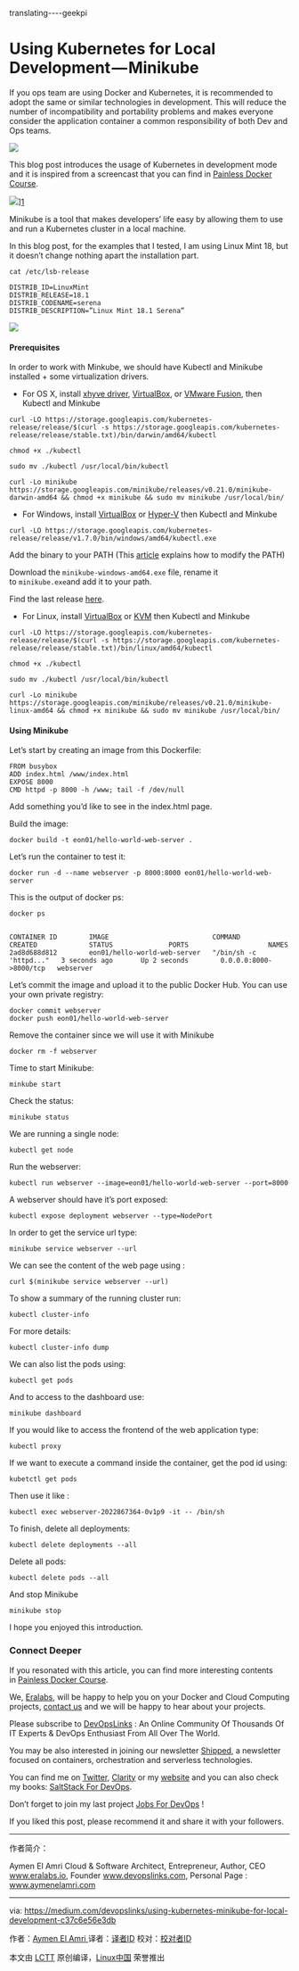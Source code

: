 translating----geekpi

Using Kubernetes for Local Development — Minikube
============================================================

If you ops team are using Docker and Kubernetes, it is recommended to adopt the same or similar technologies in development. This will reduce the number of incompatibility and portability problems and makes everyone consider the application container a common responsibility of both Dev and Ops teams.



![](https://cdn-images-1.medium.com/max/1000/1*3RHSw_mAFsUhObmbHyjVOg.jpeg)

This blog post introduces the usage of Kubernetes in development mode and it is inspired from a screencast that you can find in [Painless Docker Course][10].

![](https://cdn-images-1.medium.com/max/800/1*a02rarYYYvd7GalkyQ3AXg.jpeg)][1] 

Minikube is a tool that makes developers’ life easy by allowing them to use and run a Kubernetes cluster in a local machine.

In this blog post, for the examples that I tested, I am using Linux Mint 18, but it doesn’t change nothing apart the installation part.

```
cat /etc/lsb-release 
```

```
DISTRIB_ID=LinuxMint
DISTRIB_RELEASE=18.1
DISTRIB_CODENAME=serena
DISTRIB_DESCRIPTION=”Linux Mint 18.1 Serena”
```


![](https://cdn-images-1.medium.com/max/800/1*DZzICImnejKbNV-NCa3gEg.png)

#### Prerequisites

In order to work with Minkube, we should have Kubectl and Minikube installed + some virtualization drivers.

*   For OS X, install [xhyve driver][2], [VirtualBox][3], or [VMware Fusion][4], then Kubectl and Minkube

```
curl -LO https://storage.googleapis.com/kubernetes-release/release/$(curl -s https://storage.googleapis.com/kubernetes-release/release/stable.txt)/bin/darwin/amd64/kubectl
```

```
chmod +x ./kubectl
```

```
sudo mv ./kubectl /usr/local/bin/kubectl
```

```
curl -Lo minikube https://storage.googleapis.com/minikube/releases/v0.21.0/minikube-darwin-amd64 && chmod +x minikube && sudo mv minikube /usr/local/bin/
```

*   For Windows, install [VirtualBox][6] or [Hyper-V][7] then Kubectl and Minkube

```
curl -LO https://storage.googleapis.com/kubernetes-release/release/v1.7.0/bin/windows/amd64/kubectl.exe
```

Add the binary to your PATH (This [article][11] explains how to modify the PATH)

Download the `minikube-windows-amd64.exe` file, rename it to `minikube.exe`and add it to your path.

Find the last release [here][12].

*   For Linux, install [VirtualBox][8] or [KVM][9] then Kubectl and Minkube

```
curl -LO https://storage.googleapis.com/kubernetes-release/release/$(curl -s https://storage.googleapis.com/kubernetes-release/release/stable.txt)/bin/linux/amd64/kubectl
```

```
chmod +x ./kubectl
```

```
sudo mv ./kubectl /usr/local/bin/kubectl
```

```
curl -Lo minikube https://storage.googleapis.com/minikube/releases/v0.21.0/minikube-linux-amd64 && chmod +x minikube && sudo mv minikube /usr/local/bin/
```

#### Using Minikube

Let’s start by creating an image from this Dockerfile:

```
FROM busybox
ADD index.html /www/index.html
EXPOSE 8000
CMD httpd -p 8000 -h /www; tail -f /dev/null
```

Add something you’d like to see in the index.html page.

Build the image:

```
docker build -t eon01/hello-world-web-server .
```

Let’s run the container to test it:

```
docker run -d --name webserver -p 8000:8000 eon01/hello-world-web-server
```

This is the output of docker ps:

```
docker ps
```

```

CONTAINER ID        IMAGE                          COMMAND                  CREATED             STATUS              PORTS                    NAMES
2ad8d688d812        eon01/hello-world-web-server   "/bin/sh -c 'httpd..."   3 seconds ago       Up 2 seconds        0.0.0.0:8000->8000/tcp   webserver
```

Let’s commit the image and upload it to the public Docker Hub. You can use your own private registry:

```
docker commit webserver
docker push eon01/hello-world-web-server
```

Remove the container since we will use it with Minikube

```
docker rm -f webserver
```

Time to start Minikube:

```
minkube start
```

Check the status:

```
minikube status
```

We are running a single node:

```
kubectl get node
```

Run the webserver:

```
kubectl run webserver --image=eon01/hello-world-web-server --port=8000
```

A webserver should have it’s port exposed:

```
kubectl expose deployment webserver --type=NodePort
```

In order to get the service url type:

```
minikube service webserver --url
```

We can see the content of the web page using :

```
curl $(minikube service webserver --url)
```

To show a summary of the running cluster run:

```
kubectl cluster-info
```

For more details:

```
kubectl cluster-info dump
```

We can also list the pods using:

```
kubectl get pods
```

And to access to the dashboard use:

```
minikube dashboard
```

If you would like to access the frontend of the web application type:

```
kubectl proxy
```

If we want to execute a command inside the container, get the pod id using:

```
kubetctl get pods
```

Then use it like :

```
kubectl exec webserver-2022867364-0v1p9 -it -- /bin/sh
```

To finish, delete all deployments:

```
kubectl delete deployments --all
```

Delete all pods:

```
kubectl delete pods --all
```

And stop Minikube

```
minikube stop
```

I hope you enjoyed this introduction.

### Connect Deeper

If you resonated with this article, you can find more interesting contents in [Painless Docker Course][13].

We, [Eralabs][14], will be happy to help you on your Docker and Cloud Computing projects, [contact us][15] and we will be happy to hear about your projects.

Please subscribe to [DevOpsLinks][16] : An Online Community Of Thousands Of IT Experts & DevOps Enthusiast From All Over The World.

You may be also interested in joining our newsletter [Shipped][17], a newsletter focused on containers, orchestration and serverless technologies.

You can find me on [Twitter][18], [Clarity][19] or my [website][20] and you can also check my books: [SaltStack For DevOps][21].

Don’t forget to join my last project [Jobs For DevOps][22] !

If you liked this post, please recommend it and share it with your followers.

--------------------------------------------------------------------------------

作者简介：

Aymen El Amri
Cloud & Software Architect, Entrepreneur, Author, CEO www.eralabs.io, Founder www.devopslinks.com, Personal Page : www.aymenelamri.com

-------------------


via: https://medium.com/devopslinks/using-kubernetes-minikube-for-local-development-c37c6e56e3db

作者：[Aymen El Amri ][a]
译者：[译者ID](https://github.com/译者ID)
校对：[校对者ID](https://github.com/校对者ID)

本文由 [LCTT](https://github.com/LCTT/TranslateProject) 原创编译，[Linux中国](https://linux.cn/) 荣誉推出

[a]:https://medium.com/@eon01
[1]:http://painlessdocker.com/
[2]:https://git.k8s.io/minikube/docs/drivers.md#xhyve-driver
[3]:https://www.virtualbox.org/wiki/Downloads
[4]:https://www.vmware.com/products/fusion
[5]:https://storage.googleapis.com/kubernetes-release/release/stable.txt%29/bin/darwin/amd64/kubectl
[6]:https://www.virtualbox.org/wiki/Downloads
[7]:https://msdn.microsoft.com/en-us/virtualization/hyperv_on_windows/quick_start/walkthrough_install
[8]:https://www.virtualbox.org/wiki/Downloads
[9]:http://www.linux-kvm.org/
[10]:http://painlessdocker.com/
[11]:https://www.windows-commandline.com/set-path-command-line/
[12]:https://github.com/kubernetes/minikube/releases
[13]:http://painlessdocker.com/
[14]:http://eralabs.io/
[15]:http://eralabs.io/
[16]:http://devopslinks.com/
[17]:http://shipped.devopslinks.com/
[18]:https://twitter.com/eon01
[19]:https://clarity.fm/aymenelamri/
[20]:http://aymenelamri.com/
[21]:http://saltstackfordevops.com/
[22]:http://jobsfordevops.com/
